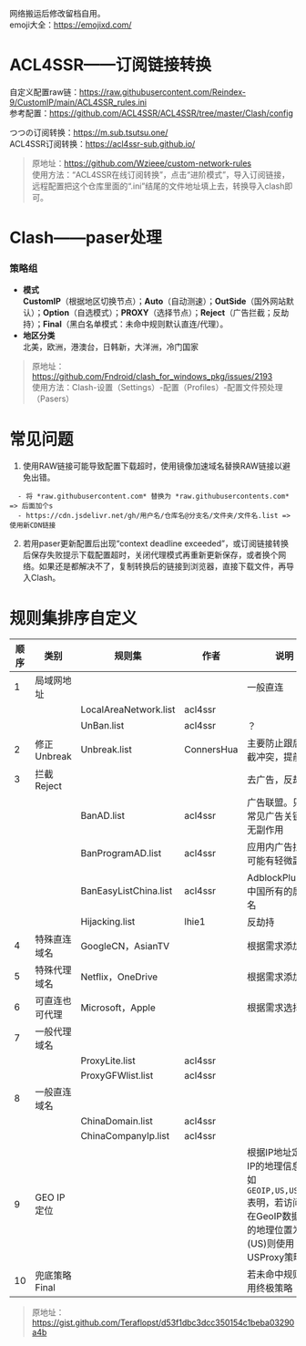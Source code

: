 网络搬运后修改留档自用。  
emoji大全：https://emojixd.com/  

# ACL4SSR——订阅链接转换  
自定义配置raw链：https://raw.githubusercontent.com/Reindex-9/CustomIP/main/ACL4SSR_rules.ini  
参考配置：https://github.com/ACL4SSR/ACL4SSR/tree/master/Clash/config  
  
つつの订阅转换：https://m.sub.tsutsu.one/  
ACL4SSR订阅转换：https://acl4ssr-sub.github.io/  
  
> 原地址：https://github.com/Wzieee/custom-network-rules  
> 使用方法：“ACL4SSR在线订阅转换”，点击“进阶模式”，导入订阅链接，远程配置把这个仓库里面的“.ini”结尾的文件地址填上去，转换导入clash即可。  

# Clash——paser处理  
### 策略组
- **模式**  
**CustomIP**（根据地区切换节点）；**Auto**（自动测速）；**OutSide**（国外网站默认）；**Option**（自选模式）；**PROXY**（选择节点）；**Reject**（广告拦截；反劫持）；**Final**（黑白名单模式：未命中规则默认直连/代理）。  
- **地区分类**  
北美，欧洲，港澳台，日韩新，大洋洲，冷门国家  
  
> 原地址：https://github.com/Fndroid/clash_for_windows_pkg/issues/2193  
> 使用方法：Clash-设置（Settings）-配置（Profiles）-配置文件预处理（Pasers）  


# 常见问题  
1. 使用RAW链接可能导致配置下载超时，使用镜像加速域名替换RAW链接以避免出错。  
```
  - 将 *raw.githubusercontent.com* 替换为 *raw.githubusercontents.com* => 后面加个s  
  - https://cdn.jsdelivr.net/gh/用户名/仓库名@分支名/文件夹/文件名.list => 使用新CDN链接
```  
2. 若用paser更新配置后出现“context deadline exceeded”，或订阅链接转换后保存失败提示下载配置超时，关闭代理模式再重新更新保存，或者换个网络。如果还是都解决不了，复制转换后的链接到浏览器，直接下载文件，再导入Clash。  


# 规则集排序自定义
| 顺序 | 类别 | 规则集 | 作者 | 说明 |
| --- | --- | --- | --- | --- |
| 1 | 局域网地址 |  |  | 一般直连 |
|  |  | LocalAreaNetwork.list | acl4ssr |  |
|  |  | UnBan.list | acl4ssr | ？ |
| 2 | 修正Unbreak | Unbreak.list | ConnersHua | 主要防止跟后续拦截冲突，提前放行 |
| 3 | 拦截Reject |  |  | 去广告，反劫持 |
|  |  | BanAD.list | acl4ssr | 广告联盟。只包含常见广告关键字，无副作用 |
|   |   | BanProgramAD.list | acl4ssr | 应用内广告拦截，可能有轻微副作用 |
|   |   | BanEasyListChina.list | acl4ssr | AdblockPlus中的中国所有的屏蔽域名 |
|   |   | Hijacking.list | lhie1 | 反劫持 |
| 4 | 特殊直连域名 | GoogleCN，AsianTV | | 根据需求添加 |
| 5 | 特殊代理域名 | Netflix，OneDrive |  | 根据需求添加 |
| 6 | 可直连也可代理 | Microsoft，Apple | | 根据需求选择 |
| 7 | 一般代理域名 |  |  |   |
|  |  | ProxyLite.list | acl4ssr |   |
|   |   | ProxyGFWlist.list | acl4ssr |   |
| 8 | 一般直连域名 |  |  |   |
|  |  | ChinaDomain.list | acl4ssr |   |
|   |   | ChinaCompanyIp.list | acl4ssr |   |
| 9 | GEO IP定位 |  |  | 根据IP地址定位该IP的地理信息。例如```GEOIP,US,USProxy```表明，若访问的IP在GeoIP数据库中的地理位置为美国(US)则使用USProxy策略。
| 10 | 兜底策略Final |  |  | 若未命中规则，使用终极策略 |

> 原地址：https://gist.github.com/Teraflopst/d53f1dbc3dcc350154c1beba03290a4b  
